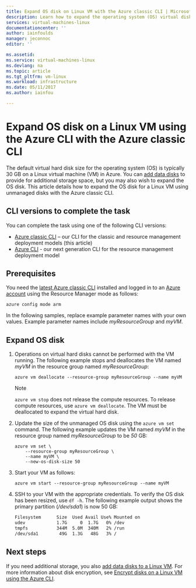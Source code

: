 ```yaml
---
title: Expand OS disk on Linux VM with the Azure classic CLI | Microsoft Docs
description: Learn how to expand the operating system (OS) virtual disk on a Linux VM using the Azure classic CLI and the Resource Manager deployment model
services: virtual-machines-linux
documentationcenter: ''
author: iainfoulds
manager: jeconnoc
editor: ''

ms.assetid:
ms.service: virtual-machines-linux
ms.devlang: na
ms.topic: article
ms.tgt_pltfrm: vm-linux
ms.workload: infrastructure
ms.date: 05/11/2017
ms.author: iainfou

---
```


# Expand OS disk on a Linux VM using the Azure CLI with the Azure classic CLI
The default virtual hard disk size for the operating system (OS) is typically 30 GB on a Linux virtual machine (VM) in Azure. You can [add data disks](add-disk.md) to provide for additional storage space, but you may also wish to expand the OS disk. This article details how to expand the OS disk for a Linux VM using unmanaged disks with the Azure classic CLI.

## CLI versions to complete the task
You can complete the task using one of the following CLI versions:

- [Azure classic CLI](#prerequisites) – our CLI for the classic and resource management deployment models (this article)
- [Azure CLI](expand-disks.md) - our next generation CLI for the resource management deployment model

## Prerequisites
You need the [latest Azure classic CLI](../../cli-install-nodejs.md) installed and logged in to an [Azure account](https://azure.microsoft.com/pricing/free-trial/) using the Resource Manager mode as follows:

```azurecli
azure config mode arm
```

In the following samples, replace example parameter names with your own values. Example parameter names include *myResourceGroup* and *myVM*.

## Expand OS disk

1. Operations on virtual hard disks cannot be performed with the VM running. The following example stops and deallocates the VM named *myVM* in the resource group named *myResourceGroup*:

    ```azurecli
    azure vm deallocate --resource-group myResourceGroup --name myVM
    ```

    > [!NOTE]
    > `azure vm stop` does not release the compute resources. To release compute resources, use `azure vm deallocate`. The VM must be deallocated to expand the virtual hard disk.

2. Update the size of the unmanaged OS disk using the `azure vm set` command. The following example updates the VM named *myVM* in the resource group named *myResourceGroup* to be *50* GB:

    ```azurecli
    azure vm set \
        --resource-group myResourceGroup \
        --name myVM \
        --new-os-disk-size 50
    ```

3. Start your VM as follows:

    ```azurecli
    azure vm start --resource-group myResourceGroup --name myVM
    ```

4. SSH to your VM with the appropriate credentials. To verify the OS disk has been resized, use `df -h`. The following example output shows the primary partition (*/dev/sda1*) is now 50 GB:

    ```bash
    Filesystem      Size  Used Avail Use% Mounted on
    udev            1.7G     0  1.7G   0% /dev
    tmpfs           344M  5.0M  340M   2% /run
    /dev/sda1        49G  1.3G   48G   3% /
    ```

## Next steps
If you need additional storage, you also [add data disks to a Linux VM](add-disk.md). For more information about disk encryption, see [Encrypt disks on a Linux VM using the Azure CLI](encrypt-disks.md).
